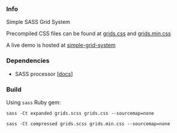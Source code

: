 ### Info

Simple SASS Grid System

Precompiled CSS files can be found at [grids.css](https://gist.githubusercontent.com/AlfredoRamos/7373ba3506e10358bb84648af9a808b0/raw/6bf6925f1c06b150fed79e0e87211c115987a153/grids.css) and [grids.min.css](https://gist.githubusercontent.com/AlfredoRamos/7373ba3506e10358bb84648af9a808b0/raw/6bf6925f1c06b150fed79e0e87211c115987a153/grids.min.css)

A live demo is hosted at [simple-grid-system](https://alfredoramos.github.io/simple-grid-system/)

### Dependencies

- SASS processor [[docs](http://sass-lang.com/install)]

### Build

Using `sass` Ruby gem:

```shell
sass -Ct expanded grids.scss grids.css --sourcemap=none
```

```shell
sass -Ct compressed grids.scss grids.min.css --sourcemap=none
```
